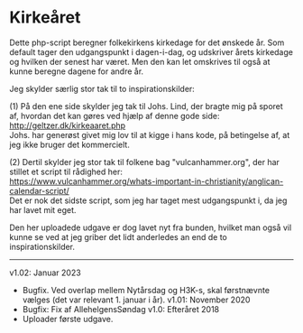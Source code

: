 Kirkeåret
=========

Dette php-script beregner folkekirkens kirkedage for det ønskede år. Som default tager den udgangspunkt i dagen-i-dag, og udskriver årets kirkedage og hvilken der senest har været. Men den kan let omskrives til også at kunne beregne dagene for andre år.

Jeg skylder særlig stor tak til to inspirationskilder:

(1) På den ene side skylder jeg tak til Johs. Lind, der bragte mig på sporet af, hvordan det kan gøres ved hjælp af denne gode side:<br/>
http://geltzer.dk/kirkeaaret.php<br/>
Johs. har generøst givet mig lov til at kigge i hans kode, på betingelse af, at jeg ikke bruger det kommercielt.

(2) Dertil skylder jeg stor tak til folkene bag "vulcanhammer.org", der har stillet et script til rådighed her:<br/>
https://www.vulcanhammer.org/whats-important-in-christianity/anglican-calendar-script/<br/>
Det er nok det sidste script, som jeg har taget mest udgangspunkt i, da jeg har lavet mit eget.

Den her uploadede udgave er dog lavet nyt fra bunden, hvilket man også vil kunne se ved at jeg griber det lidt anderledes an end de to inspirationskilder.

---------------
v1.02: Januar 2023
- Bugfix. Ved overlap mellem Nytårsdag og H3K-s, skal førstnævnte vælges (det var relevant 1. januar i år).
v1.01: November 2020
- Bugfix: Fix af AllehelgensSøndag
v1.0: Efteråret 2018
- Uploader første udgave.
